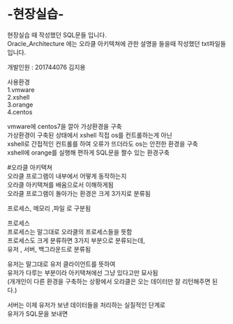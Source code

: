 # -현장실습-
현장실습 때 작성했던 SQL문들 입니다.<br>
Oracle_Architecture 에는 오라클 아키텍쳐에 관한 설명을 들을때
작성했던 txt파일들 입니다.


개발인원 : 201744076 김지용<br>

사용환경 <br>
1.vmware <br>
2.xshell <br>
3.orange <br>
4.centos <br>

vmware에 centos7을 깔아 가상환경을 구축 <br>
가상환경이 구축된 상태에서 xshell 직접 os를 컨트롤하는게 아닌<br>
xshell로 간접적인 컨트롤를 하여 오류가 뜨더라도 os는 안전한 환경을 구축<br>
xshell에 orange를 실행해 편하게 SQL문을 짤수 있는 환경구축<br>



#오라클 아키택쳐<br>
오라클 프로그램이 내부에서 어떻게 동작하는지 <br>
오라클 아키택쳐를 배움으로서 이해하게됨<br>
오라클 프로그램이 돌아가는 환경은 크게 3가지로 분류됨<br>

프로세스, 메모리 ,파일 로 구분됨<br>

프로세스<br>
프로세스는 말그대로 오라클의 프로세스들을 뜻함<br>
프로세스도 크게 분류하면 3가지 부분으로 분류되는데,<br>
유저 , 서버, 백그라운드로 분류됨 <br>

유저는 말그대로 유저 클라이언트를 뜻하여 <br>
유저가 다루는 부분이라 아키택쳐에선 그냥 있다고만 묘사됨<br>
(개개인이 다른 환경을 구축하는 상황에서 오라클은 오는 데이터만 잘 리턴해주면 된다.)<br>

서버는 이제 유저가 보낸 데이터들을 처리하는 실질적인 단계로<br> 
유저가 SQL문을 보내면
